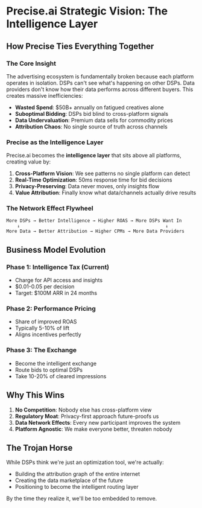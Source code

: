# Precise.ai Strategic Vision: The Intelligence Layer

## How Precise Ties Everything Together

### The Core Insight

The advertising ecosystem is fundamentally broken because each platform operates in isolation. DSPs can't see what's happening on other DSPs. Data providers don't know how their data performs across different buyers. This creates massive inefficiencies:

- **Wasted Spend**: $50B+ annually on fatigued creatives alone
- **Suboptimal Bidding**: DSPs bid blind to cross-platform signals
- **Data Undervaluation**: Premium data sells for commodity prices
- **Attribution Chaos**: No single source of truth across channels

### Precise as the Intelligence Layer

Precise.ai becomes the **intelligence layer** that sits above all platforms, creating value by:

1. **Cross-Platform Vision**: We see patterns no single platform can detect
2. **Real-Time Optimization**: 50ms response time for bid decisions
3. **Privacy-Preserving**: Data never moves, only insights flow
4. **Value Attribution**: Finally know what data/channels actually drive results

### The Network Effect Flywheel

```
More DSPs → Better Intelligence → Higher ROAS → More DSPs Want In
    ↓                                                      ↓
More Data → Better Attribution → Higher CPMs → More Data Providers
```

## Business Model Evolution

### Phase 1: Intelligence Tax (Current)
- Charge for API access and insights
- $0.01-0.05 per decision
- Target: $100M ARR in 24 months

### Phase 2: Performance Pricing
- Share of improved ROAS
- Typically 5-10% of lift
- Aligns incentives perfectly

### Phase 3: The Exchange
- Become the intelligent exchange
- Route bids to optimal DSPs
- Take 10-20% of cleared impressions

## Why This Wins

1. **No Competition**: Nobody else has cross-platform view
2. **Regulatory Moat**: Privacy-first approach future-proofs us
3. **Data Network Effects**: Every new participant improves the system
4. **Platform Agnostic**: We make everyone better, threaten nobody

## The Trojan Horse

While DSPs think we're just an optimization tool, we're actually:
- Building the attribution graph of the entire internet
- Creating the data marketplace of the future
- Positioning to become the intelligent routing layer

By the time they realize it, we'll be too embedded to remove.